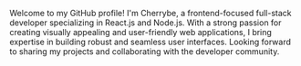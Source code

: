 Welcome to my GitHub profile! I'm Cherrybe, a frontend-focused full-stack developer specializing in React.js and Node.js. With a strong passion for creating visually appealing and user-friendly web applications, I bring expertise in building robust and seamless user interfaces. Looking forward to sharing my projects and collaborating with the developer community.

<!---
Cherrybe/Cherrybe is a ✨ special ✨ repository because its `README.md` (this file) appears on your GitHub profile.
You can click the Preview link to take a look at your changes.
--->
